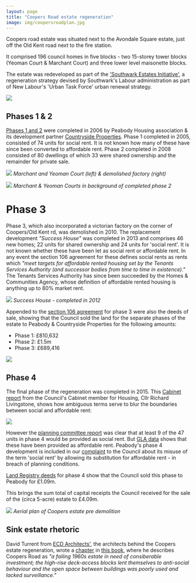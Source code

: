 ```yaml
---
layout: page
title: "Coopers Road estate regeneration"
image: img/coopersroadplan.jpg
---
```


Coopers road estate was situated next to the Avondale Square estate, just off the Old Kent road next to the fire station.

It comprised 196 council homes in five blocks - two 15-storey tower blocks (Yeoman Court & Marchant Court) and three lower level maisonette blocks. 

The estate was redeveloped as part of the ['Southwark Estates Initiative'](https://embed.verite.co/timeline/?source=0Aprl6XcACewydEhRaWFOLVBfUjBSVW1HUGVZNEhGeFE&font=Bevan-PotanoSans&maptype=toner&lang=en&hash_bookmark=true&start_zoom_adjust=2&height=650#1), a regeneration strategy devised by Southwark's Labour administration as part of New Labour's 'Urban Task Force' urban renewal strategy. 

![](../img/coopersroaddemolition.jpg)

## Phases 1 & 2
[Phases 1 and 2](https://www.maxfordham.com/projects/coopers-road-estate) were completed in 2006 by Peabody Housing association & its development partner [Countryside Properties](https://www.countryside-properties.com/). Phase 1 completed in 2005, consisted of 74 units for social rent. It is not known how many of these have since been converted to affordable rent. Phase 2 completed in 2008 consisted of 80 dwellings of which 33 were shared ownership and the remainder for private sale.

![](../img/coopers.jpg)
*Marchant and Yeoman Court (left) & demolished factory (right)*

![](../img/marchantyeomancourts.jpg)
*Marchant & Yeoman Courts in background of completed phase 2*


# Phase 3
Phase 3, which also incorporated a victorian factory on the corner of Coopers/Old Kent rd, was demolished in 2010. The replacement development _"Success House"_ was completed in 2013 and comprises 46 new homes; 22 units for shared ownership and 24 units for 'social rent'. It is not known whether these have been let as social rent or affordable rent. In any event the section 106 agreement for these defines social rents as rents which _"meet targets for affordable rented housing set by the Tenants Services Authority (and successor bodies from time to time in existence)."_ The Tenants Services Authority has since been succeeded by the Homes & Communities Agency, whose definition of affordable rented housing is anything up to 80% market rent.

![](../img/successhouse.jpg)
*Success House - completed in 2012*

Appended to the [section 106 agreement](https://35percent.org/img/coopersroadestate_section106.pdf) for phase 3 were also the deeds of sale, showing that the Council sold the land for the separate phases of the estate to Peabody & Countryside Properties for the following amounts:

 * Phase 1: £810,632
 * Phase 2: £1.5m
 * Phase 3: £689,416

![](../img/coopersdeeds.png)

## Phase 4
The final phase of the regeneration was completed in 2015. This [Cabinet report](https://moderngov.southwark.gov.uk/documents/s26116/Report%20Disposal%20of%20Land%20at%20Coopers%20Road%20SE1.pdf) from the Council's Cabinet member for Housing, Cllr Richard Livingstone, shows how ambiguous terms serve to blur the boundaries between social and affordable rent: 

![](https://35percent.org/img/rollsroad.png)

However the [planning committee report](https://planbuild.southwark.gov.uk/documents/?GetDocument=%7b%7b%7b!LxiP99PHNyQALLSNryD5lQ%3d%3d!%7d%7d%7d) was clear that at least 9 of the 47 units in phase 4 would be provided as social rent. But [GLA data](https://data.london.gov.uk/dataset/gla-affordable-housing-programme-outturn/resource/0c87e5dc-f1e9-4edf-b246-bef6b40a9ba3) shows that these have been provided as affordable rent. Peabody's phase 4 development is included in our [complaint](https://35percent.org/redefining-social-rent/) to the Council about its misuse of the term 'social rent' by allowing its substitution for affordable rent - in breach of planning conditions.

[Land Registry deeds](https://35percent.org/img/LRegisterCoopersRoadPhase4.pdf) for phase 4 show that the Council sold this phase to Peabody for £1.09m.

This brings the sum total of capital receipts the Council received for the sale of the (circa 5-acre) estate to £4.09m.

![](../img/coopersestateaerial.png)
*Aerial plan of Coopers estate pre demolition*

## Sink estate rhetoric
David Turrent from [ECD Architects'](https://ecda.co.uk), the architects behind the Coopers estate regeneration, wrote a [chapter](https://35percent.org/img/coopersestate_sustainableurbandesign.pdf) in [this book](https://books.google.co.uk/books?id=tRldAgAAQBAJ&pg=PA97&lpg=PA97&dq=coopers+road+estate+regeneration+success+house+completed&source=bl&ots=d5QjxMgu4V&sig=Gx6dj9J-UTcqtJluk-ebF54lV1c&hl=en&sa=X&ved=0ahUKEwil0PqMocXMAhUECsAKHQAJBnYQ6AEIPDAF#v=onepage&q=coopers%20road%20estate%20regeneration%20success%20house%20completed&f=false), where he describes Coopers Road as _"a failing 1960s estate in need of consiberable investment; the high-rise deck-access blocks lent themselves to anti-social behaviour and the open space between buildings was poorly used and lacked surveillance."_






